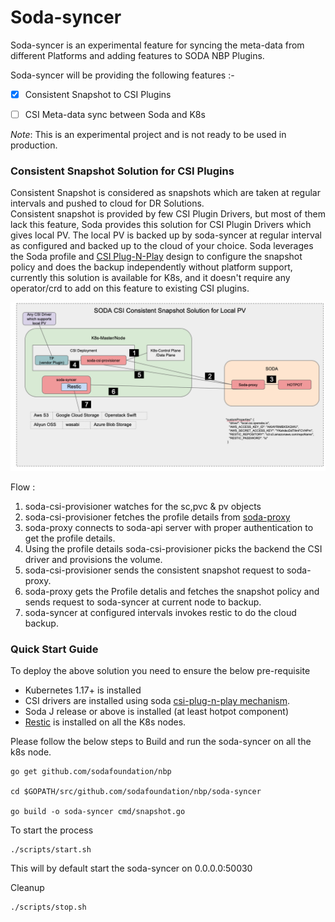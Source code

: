 # Soda-syncer

Soda-syncer is an experimental feature for syncing the meta-data from different Platforms and adding features to SODA NBP Plugins.

Soda-syncer will be providing the following features :- 
 - [x] Consistent Snapshot to CSI Plugins
 - [ ] CSI Meta-data sync between Soda and K8s


*Note*: This is an experimental project and is not ready to be used in production.

### Consistent Snapshot Solution for CSI Plugins
Consistent Snapshot is considered as snapshots which are taken at regular intervals and pushed to cloud for DR Solutions.   
Consistent snapshot is provided by few CSI Plugin Drivers, but most of them lack this feature, Soda provides this solution for CSI Plugin Drivers which gives local PV. The local PV is backed up by soda-syncer at regular interval as configured and backed up to the cloud of your choice.
Soda leverages the Soda profile and [CSI Plug-N-Play](../csi-plug-n-play/) design to configure the snapshot policy and does the backup independently without platform support, currently this solution is available for K8s, and it doesn't require any operator/crd to add on this feature to existing CSI plugins.

![Consistent Snapshot Solution](static/assets/consistent-snapshot.png)

Flow :
 1. soda-csi-provisioner watches for the sc,pvc & pv objects  
 2. soda-csi-provisioner fetches the profile details from [soda-proxy](https://github.com/sodafoundation/nbp/tree/master/csi-plug-n-play/sidecars/soda-proxy)   
 3. soda-proxy connects to soda-api server with proper authentication to get the profile details.
 4. Using the profile details soda-csi-provisioner picks the backend the CSI driver and provisions the volume.
 5. soda-csi-provisioner sends the consistent snapshot request to soda-proxy.
 6. soda-proxy gets the Profile detalis and fetches the snapshot policy and sends request to soda-syncer at current node to backup.
 6. soda-syncer at configured intervals invokes restic to do the cloud backup. 


### Quick Start Guide  
To deploy the above solution you need to ensure the below pre-requisite
 - Kubernetes 1.17+  is installed
 - CSI drivers are installed using soda [csi-plug-n-play mechanism](https://docs.sodafoundation.io/guides/integration-guides/csi-integration/soda-csi-pnp/).
 - Soda J release or above is installed (at least hotpot component)
 - [Restic](https://restic.readthedocs.io/en/latest/020_installation.html) is installed on all the K8s nodes.  

Please follow the below steps to Build and run the soda-syncer on all the k8s node.

``` 
go get github.com/sodafoundation/nbp

cd $GOPATH/src/github.com/sodafoundation/nbp/soda-syncer

go build -o soda-syncer cmd/snapshot.go
```

To start the process
```
./scripts/start.sh
```
This will by default start the soda-syncer on 0.0.0.0:50030

Cleanup
```
./scripts/stop.sh
```